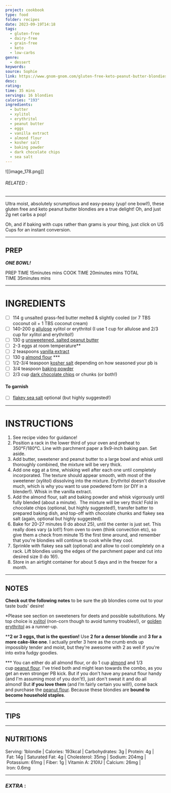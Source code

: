 ```yaml
---
project: cookbook
type: food
folder: recipes
date: 2023-09-19T14:18
tags:
  - gluten-free
  - dairy-free
  - grain-free
  - keto
  - low-carbs
genre:
  - dessert
keywords: 
source: Sophie
link: https://www.gnom-gnom.com/gluten-free-keto-peanut-butter-blondies/#wprm-recipe-container-8932
desc: 
rating: 
time: 35 mins
servings: 16 blondies
calories: "193"
ingredients:
  - butter
  - xylitol
  - erythritol
  - peanut butter
  - eggs
  - vanilla extract
  - almond flour
  - kosher salt
  - baking powder
  - dark chocolate chips
  - sea salt
---
```


![[image_178.png]]
###### *RELATED* : 
---
Ultra moist, absolutely scrumptious and easy-peasy (yup! one bowl!), these gluten free and keto peanut butter blondies are a true delight! Oh, and just 2g net carbs a pop! 

Oh, and if baking with cups rather than grams is your thing, just click on US Cups for an instant conversion.

---
## PREP

**_ONE BOWL!_**

PREP TIME 15minutes mins
COOK TIME 20minutes mins
TOTAL TIME 35minutes mins

---
# INGREDIENTS

- [ ] 114 g unsalted grass-fed butter melted & slightly cooled (or 7 TBS coconut oil + 1 TBS coconut cream)
- [ ] 140-200 g [allulose](https://amzn.to/3vVjERQ) xylitol or erythritol (I use 1 cup for allulose and 2/3 cup for xylitol and erythritol!)
- [ ] 130 g [unsweetened, salted peanut butter](https://amzn.to/2CeftGP)
- [ ] 2-3 eggs at room temperature**
- [ ] 2 teaspoons [vanilla extract](http://amzn.to/2gVTsV4)
- [ ] 130 g [almond flour](https://amzn.to/2q1v6KO) ***
- [ ] 1/2-3/4 teaspoon [kosher salt](https://amzn.to/2uM2LxM) depending on how seasoned your pb is
- [ ] 3/4 teaspoon [baking powder](https://amzn.to/2EfL5K2)
- [ ] 2/3 cup [dark chocolate chips](http://amzn.to/2BkiqSX) or chunks (or both!)

#### To garnish

- [ ] [flakey sea salt](https://amzn.to/2q0OE1L) optional (but highly suggested!)

---
# INSTRUCTIONS

1. See recipe video for guidance!
2. Position a rack in the lower third of your oven and preheat to 350°F/180°C. Line with parchment paper a 9x9-inch baking pan. Set aside. 
3. Add butter, sweetener and peanut butter to a large bowl and whisk until thoroughly combined, the mixture will be very thick. 
4. Add one egg at a time, whisking well after each one until completely incorporated. The texture should appear smooth, with most of the sweetener (xylitol) dissolving into the mixture. Erythritol doesn't dissolve much, which is why you want to use powdered form (or DIY in a blender!). Whisk in the vanilla extract. 
5. Add the almond flour, salt and baking powder and whisk vigorously until fully blended (about a minute).  The mixture will be very thick! Fold in chocolate chips (optional, but highly suggested!), transfer batter to prepared baking dish, and top-off with chocolate chunks and flakey sea salt (again, optional but highly suggested). 
6. Bake for 20-27 minutes (I do about 25), until the center is just set. This really does vary (a lot!!) from oven to oven (think convection etc), so give them a check from minute 15 the first time around, and remember that you're blondies will continue to cook while they cool. 
7. Sprinkle with flakey sea salt (optional) and allow to cool completely on a rack. Lift blondies using the edges of the parchment paper and cut into desired size (I do 16!). 
8. Store in an airtight container for about 5 days and in the freezer for a month.

---
## NOTES

**Check out the following notes** to be sure the pb blondies come out to your taste buds' desire! 

*Please see section on sweeteners for deets and possible substitutions. My top choice is [xylitol](https://amzn.to/2xAOjYk) (non-corn though to avoid tummy troubles!), or [golden erythritol](https://amzn.to/2zsjzKw) as a runner-up. 

****2 or 3 eggs, that is the question!** Use **2 for a denser blondie** and **3 for a more cake-like one**. I actually prefer 3 here as the crumb ends up impossibly tender and moist, but they're awesome with 2 as well if you're into extra fudgy goodies. 

*** You can either do all almond flour, or do 1 cup [almond](https://amzn.to/2QYXf1R) and 1/3 cup [peanut flour](https://amzn.to/2DtV7MI). I've tried both and might lean towards the combo, as you get an even stronger PB kick. But if you don't have any peanut flour handy (and I'm assuming most of you don't!), just don't sweat it and do all almond! But **if you love them** (and I’m fairly certain you will!), come back and purchase the [peanut flour](https://amzn.to/2DtV7MI). Because these blondies are **bound to become household staples**.

---
## TIPS



---
## NUTRITIONS

Serving: 1blondie | Calories: 193kcal | Carbohydrates: 3g | Protein: 4g | Fat: 14g | Saturated Fat: 4g | Cholesterol: 35mg | Sodium: 204mg | Potassium: 61mg | Fiber: 1g | Vitamin A: 210IU | Calcium: 26mg | Iron: 0.6mg

---
### *EXTRA* :




